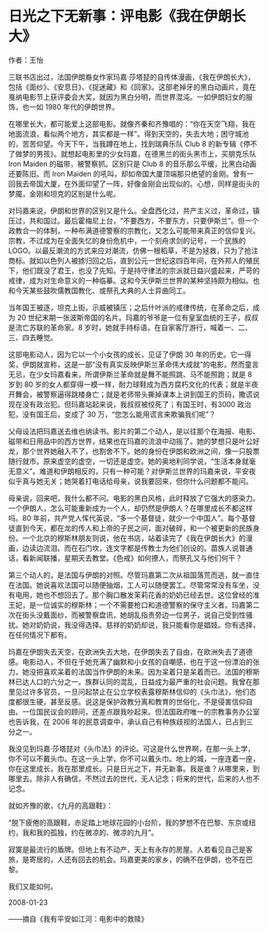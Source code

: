 # 日光之下无新事：评电影《我在伊朗长大》

作者：王怡 

三联书店出过，法国伊朗裔女作家玛嘉·莎塔琵的自传体漫画，《我在伊朗长大》，包括《面纱》、《安息日》、《捉迷藏》和《回家》。这部老掉牙的黑白动画片，竟在戛纳电影节上获评委会大奖，就因为黑白分明，而世界混沌。一如伊朗妇女的服饰，也一如 1980 年代的伊朗世界。

在哪里长大，都可能爱上这部电影。就像齐秦和齐豫唱的：“你在天空飞翔，我在地面流浪，看似两个地方，其实都是一样”。得到天空的，失去大地；困守城池的，苦苦仰望。今天下午，当我蹲在地上，找到瑞典乐队 Club 8 的新专辑《停不了做梦的男孩》。就想起电影里的少女玛嘉，在德黑兰的街头黑市上，买朋克乐队 Iron Maiden 的磁带，被警察抓。区别只是 Club 8 的音乐那么平缓，比黑白动画还要陈旧。而 Iron Maiden 的吼叫，却如帝国大厦顶端那只绝望的金刚。曾有一回我去帝国大厦，在外面仰望了一阵，好像金刚会出现似的。心想，同样是街头的梦魇，金刚和坦克的区别是什么呢。

对玛嘉来说，伊朗和世界的区别又是什么。全盘西化过，共产主义过，革命过，镇压过，共和国过。最后霍梅尼上台，“不要西方，不要东方，只要伊斯兰”。但一个政教合一的体制，一种布满道德警察的宗教化，又怎么可能带来真正的信仰复兴。宗教，不过成为在全面失忆的身份危机中，一个刻舟求剑的记号，一个民族的 LOGO。以最反潮流的方式来应对潮流，仿佛一根稻草，不是为拯救，只为了抢注商标。就如以色列人被掳归回之后，直到公元一世纪这四百年间，在外邦人的殖民下，他们既没了君王，也没了先知。于是持守律法的宗派就日益兴盛起来，严苛的戒律，成为对生命意义的一种临摹。这和今天伊斯兰世界的某种坚持颇为相似。也和今天某些鼓吹儒教国教化、或祭孔大典的人士异曲同工。

当年国王被逐，坦克上街，示威被镇压；之后什叶派的戒律传统，在革命之后，成为 20 世纪末期一张波斯帝国的名片。玛嘉的爷爷是一位有皇室血统的王子，叔叔是流亡苏联的革命家。8 岁时，她就手持标语，在自家客厅游行，喊着一、二、三、四去睡觉。

这部电影动人，因为它以一个小女孩的成长，见证了伊朗 30 年的历史。它一得奖，伊朗就宣称，这是一部“没有真实反映伊斯兰革命伟大成就”的电影。然而童言无忌，在少女玛嘉看来，所谓伊斯兰革命就是舞不能照跳、马不能照跑；就是 8 岁到 80 岁的女人都穿得一模一样，耐力球鞋成为西方腐朽文化的代表；就是半夜开舞会，被警察逼得跳楼身亡；就是老师带头撕掉课本上讲到国王的页码，撒谎说现在没有政治犯。但玛嘉站起来说，我叔叔被绞死了；有国王时，有3000 政治犯，没有国王后，变成了 30 万，“您怎么能用谎言来欺骗我们呢”？

父母设法把玛嘉送去维也纳读书。影片的第二个动人，是以往那个在海报、电影、磁带和日用品中的西方世界，结果也在玛嘉的流浪中动摇了。她的梦想只是叶公好龙，那个世界她融入不了，也割舍不下。她的身份在伊朗和欧洲之间，像一只股票随行就市。原来虚空的虚空，一切还是虚空。她的奥地利同学说，“生活本身就毫无意义”。难道和伊朗相反的，只有一种可能？对伊斯兰世界的玛嘉来说，平安夜似乎真与她无关；她哭着打电话给母亲，说我要回来，但你什么问题都不能问。

母亲说，回来吧，我什么都不问。电影的黑白风格，此时释放了它强大的感染力。一个伊朗人，怎么可能重新成为一个人，却仍然是伊朗人？在哪里成长不都这样吗。80 年前，共产党人恽代英说，“多一个基督徒，就少一个中国人”。每个基督徒直到今天，都在龙的传人和上帝的子民之间，面对破碎，和一个被更新的民族身份。一个北京的穆斯林朋友则说，他在书店，站着读完了《我在伊朗长大》的漫画，边读边流泪。而在石门坎，连文字都是传教士为他们创设的。苗族人说普通话，看新闻联播，星期天去教堂。《色戒》如何撩人，而祭孔又与他们何干？

第三个动人的，是法国与伊朗的对照。尽管玛嘉第二次从祖国落荒而逃，就一直住在法国。她说喜欢法国可以随便抽烟，工人可以随便罢工。尽管常常没有车坐，没有电用，她也不想回去了。那个胸口散发茉莉花香的奶奶已经去世。这位曾经的准王妃，是一位诚实的穆斯林；一个不需要枪口和道德警察的保守主义者。玛嘉第二次在街头没戴面纱，而被警察盘讯，她胡乱指责旁边一位男子，说自己受到性骚扰。她对奶奶说，我没得选择。慈祥的奶奶却说，我只能看你是娼妓。你有选择，在任何情况下都有。

玛嘉在伊朗失去天空，在欧洲失去大地，在伊朗失去了自由，在欧洲失去了道德感。电影动人，不但在于她充满了幽默和小女孩的自嘲感，也在于这一份漂泊的张力，她没把喜欢呆着的法国当作伊朗的未来。因为呆着只是呆着而已。法国的穆斯林已达人口的六分之一。族群认同的混乱，日益成为最严重的社会问题。我曾在那里见过许多官员，一旦问起禁止在公立学校表露穆斯林信仰的《头巾法》，他们态度都很生硬，甚至反感。说这是保护政教分离和教育的世俗化，不是侵害信仰自由。一位国民议会的顾问，还差点跟我吵起来。但法国政府唯一的宗教事务办公室也告诉我，在 2006 年的民意调查中，承认自己有种族歧视的法国人，已占到三分之一。

我没见到玛嘉·莎塔琵对《头巾法》的评论。可这是什么世界啊，在那一头上学，你不可以不戴头巾。在这一头上学，你不可以戴头巾。地上的城，一座连着一座，你在这里成长，我在那里成长。只是日光之下，并无新事。我是谁？从哪里来，到哪里去。除非人有确信，不然过去的世代，无人记念；将来的世代，后来的人也不记念。

就如齐豫的歌，《九月的高跟鞋》：

“脱下疲倦的高跟鞋，赤足踏上地球花园的小台阶，我的梦想不在巴黎、东京或纽约，我和我的孤独，约在微凉的、微凉的九月”。

寂寞是最流行的盾牌。但地上有不动产，天上有永存的房屋。人若看见自己是客旅，是寄居的，人还有回去的机会。玛嘉更美的家乡，的确不在伊朗，也不在巴黎。

我们又能如何。

 

2008-01-23

——摘自《我有平安如江河：电影中的救赎》
